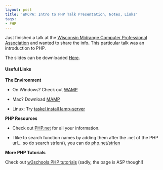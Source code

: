 ```yaml
---
layout: post
title: 'WMCPA: Intro to PHP Talk Presentation, Notes, Links'
tags:
- PHP
---
```


Just finished a talk at the [Wisconsin Midrange Computer Professional Association](http://www.wmcpa.org/) and wanted to share the info.  This particular talk was an introduction to PHP.

The slides can be downloaded [Here](/uploads/2013/WMCPA-Intro-PHP.pdf).

#### Useful Links

**The Environment**

  * On Windows?  Check out [WAMP](http://www.wampserver.com/en/)

  * Mac?  Download [MAMP](http://www.mamp.info/en/index.html)

  * Linux: Try [taskel install lamp-server](https://www.google.com/?q=tasksel%20install%20lamp-server)

**PHP Resources**

  * Check out [PHP.net](http://php.net) for all your information.

  * I like to search function names by adding them after the .net of the PHP url... so do search strlen(), you can do [php.net/strlen](http://php.net/strlen)

**More PHP Tutorials**

Check out [w3schools PHP tutorials](http://www.w3schools.com/php/default.asp)  (sadly, the page is ASP though!)
